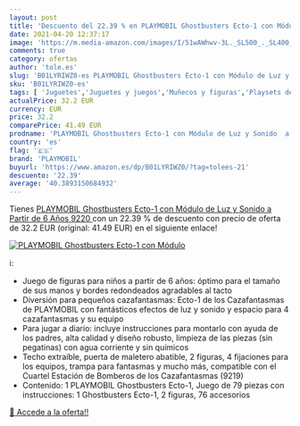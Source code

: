 ```yaml
---
layout: post
title: 'Descuento del 22.39 % en PLAYMOBIL Ghostbusters Ecto-1 con Módulo'
date: 2021-04-20 12:37:17
image: 'https://m.media-amazon.com/images/I/51wAWhwv-3L._SL500_._SL400_.jpg'
comments: true
category: ofertas
author: 'tole.es'
slug: 'B01LYRIWZ0-es PLAYMOBIL Ghostbusters Ecto-1 con Módulo de Luz y Sonido a...'
sku: 'B01LYRIWZ0-es'
tags: [ 'Juguetes','Juguetes y juegos','Muñecos y figuras','Playsets de figuras de juguete para niños','playmobil', ]
actualPrice: 32.2 EUR
currency: EUR
price: 32.2
comparePrice: 41.49 EUR
prodname: 'PLAYMOBIL Ghostbusters Ecto-1 con Módulo de Luz y Sonido  a Partir de 6 Años  9220 '
country: 'es'
flag: '🇪🇸'
brand: 'PLAYMOBIL'
buyurl: 'https://www.amazon.es/dp/B01LYRIWZ0/?tag=tolees-21'
descuento: '22.39'
average: '40.3893150684932'
---
```


Tienes [PLAYMOBIL Ghostbusters Ecto-1 con Módulo de Luz y Sonido  a Partir de 6 Años  9220 ](https://www.amazon.es/dp/B01LYRIWZ0/?tag=tolees-21) con un 22.39 % de descuento con precio de oferta de 32.2 EUR (original: 41.49 EUR) en el siguiente enlace!

[![PLAYMOBIL Ghostbusters Ecto-1 con Módulo](https://m.media-amazon.com/images/I/51wAWhwv-3L._SL500_._SL400_.jpg)](https://www.amazon.es/dp/B01LYRIWZ0/?tag=tolees-21)

ℹ️:

- Juego de figuras para niños a partir de 6 años: óptimo para el tamaño de sus manos y bordes redondeados agradables al tacto
- Diversión para pequeños cazafantasmas: Ecto-1 de los Cazafantasmas de PLAYMOBIL con fantásticos efectos de luz y sonido y espacio para 4 cazafantasmas y su equipo
- Para jugar a diario: incluye instrucciones para montarlo con ayuda de los padres, alta calidad y diseño robusto, limpieza de las piezas (sin pegatinas) con agua corriente y sin químicos
- Techo extraíble, puerta de maletero abatible, 2 figuras, 4 fijaciones para los equipos, trampa para fantasmas y mucho más, compatible con el Cuartel Estación de Bomberos de los Cazafantasmas (9219)
- Contenido: 1 PLAYMOBIL Ghostbusters Ecto-1, Juego de 79 piezas con instrucciones: 1 Ghostbusters Ecto-1, 2 figuras, 76 accesorios

[🛒 Accede a la oferta!!](https://www.amazon.es/dp/B01LYRIWZ0/?tag=tolees-21)
